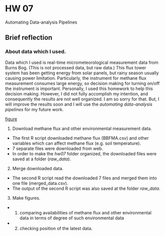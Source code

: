 # HW 07

Automating Data-analysis Pipelines

## Brief reflection

### About data which I used.
Data which I used is real-time micrometeorological measurement data from Burns Bog. (This is not processed data, but raw data.)
This flux tower system has been getting energy from solar panels, but rainy season usually causing power limitation. 
Particularly, the instrument for methane flux measurement consumes large energy, so decision making for turning on/off the instrument is important. 
Personally, I used this homework to help this decision making. However, I did not fully accomplish my intention, and consequently the results are not well organized. I am so sorry for that. But, I will improve the results soon and I will use the *automating data-analysis pipelines* for my future work. 

[figure](https://github.com/yeonukkim/STAT545-hw-Kim-Yeonuk/blob/master/hw07/flowchart.png)

1. Download methane flux and other environmental measurement data.
- The first R script downloaded methane flux (BBFMA.csv) and other variables which can affect methane flux (e.g. soil temperature).
- 7 separate files were downloaded from web.
- In order to make the *hw07* folder organized, the downloaded files were saved at a folder (*raw_data*).

2. Merge downloaded data.
- The second R script read the downloaded 7 files and merged them into one file (merged_data.csv).
- The output of the second R script was also saved at the folder *raw_data*.

3. Make figures.
- 1) comparing availabilities of methane flux and other environmental data in terms of degree of such environmental data 
- 2) checking position of the latest data.
